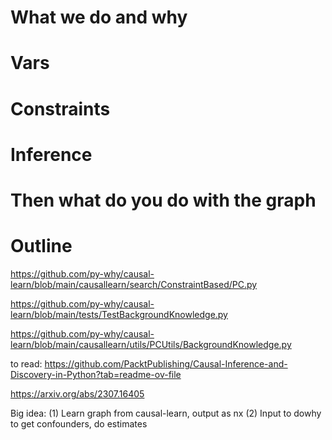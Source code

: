 # What we do and why

# Vars

# Constraints

# Inference

# Then what do you do with the graph

# Outline

https://github.com/py-why/causal-learn/blob/main/causallearn/search/ConstraintBased/PC.py

https://github.com/py-why/causal-learn/blob/main/tests/TestBackgroundKnowledge.py

https://github.com/py-why/causal-learn/blob/main/causallearn/utils/PCUtils/BackgroundKnowledge.py

to read: https://github.com/PacktPublishing/Causal-Inference-and-Discovery-in-Python?tab=readme-ov-file

https://arxiv.org/abs/2307.16405

Big idea: (1) Learn graph from causal-learn, output as nx (2) Input to dowhy to get confounders, do estimates 
